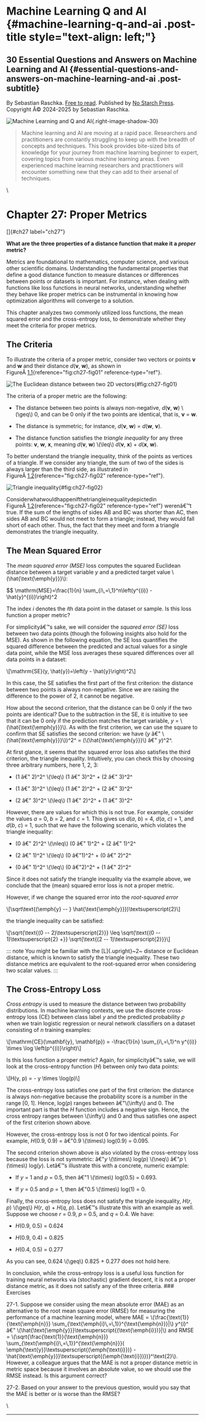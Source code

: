 # Machine Learning Q and AI {#machine-learning-q-and-ai .post-title style="text-align: left;"}

## 30 Essential Questions and Answers on Machine Learning and AI {#essential-questions-and-answers-on-machine-learning-and-ai .post-subtitle}

By Sebastian Raschka. [Free to read](#table-of-contents). Published by
[No Starch Press](https://nostarch.com/machine-learning-q-and-ai).\
Copyright Â© 2024-2025 by Sebastian Raschka.

![Machine Learning and Q and
AI](../images/2023-ml-ai-beyond.jpg){.right-image-shadow-30}

> Machine learning and AI are moving at a rapid pace. Researchers and
> practitioners are constantly struggling to keep up with the breadth of
> concepts and techniques. This book provides bite-sized bits of
> knowledge for your journey from machine learning beginner to expert,
> covering topics from various machine learning areas. Even experienced
> machine learning researchers and practitioners will encounter
> something new that they can add to their arsenal of techniques.

\

# Chapter 27: Proper Metrics [](#chapter-27-proper-metrics)

[]{#ch27 label="ch27"}

**What are the three properties of a distance function that make it a
*proper* metric?**

Metrics are foundational to mathematics, computer science, and various
other scientific domains. Understanding the fundamental properties that
define a good distance function to measure distances or differences
between points or datasets is important. For instance, when dealing with
functions like loss functions in neural networks, understanding whether
they behave like proper metrics can be instrumental in knowing how
optimization algorithms will converge to a solution.

This chapter analyzes two commonly utilized loss functions, the mean
squared error and the cross-entropy loss, to demonstrate whether they
meet the criteria for proper metrics.

## The Criteria [](#the-criteria)

To illustrate the criteria of a proper metric, consider two vectors or
points **v** and **w** and their distance *d*(**v**, **w**), as shown in
FigureÂ [1.1](#fig:ch27-fig01){reference="fig:ch27-fig01"
reference-type="ref"}.

![The Euclidean distance between two 2D
vectors](../images/ch27-fig01.png){#fig:ch27-fig01}

The criteria of a proper metric are the following:

- The distance between two points is always non-negative, *d*(**v**,
  **w**) \\(\\geq\\) 0, and can be 0 only if the two points are
  identical, that is, **v** = **w**.

- The distance is symmetric; for instance, *d*(**v**, **w**) =
  *d*(**w**, **v**).

- The distance function satisfies the *triangle inequality* for any
  three points: **v**, **w**, **x**, meaning *d*(**v**, **w**)
  \\(\\leq\\) *d*(**v**, **x**) + *d*(**x**, **w**).

To better understand the triangle inequality, think of the points as
vertices of a triangle. If we consider any triangle, the sum of two of
the sides is always larger than the third side, as illustrated in
FigureÂ [1.2](#fig:ch27-fig02){reference="fig:ch27-fig02"
reference-type="ref"}.

![Triangle inequality](../images/ch27-fig02.png){#fig:ch27-fig02}

Considerwhatwouldhappenifthetriangleinequalitydepictedin
FigureÂ [1.2](#fig:ch27-fig02){reference="fig:ch27-fig02"
reference-type="ref"} werenâ€™t true. If the sum of the lengths of sides
AB and BC was shorter than AC, then sides AB and BC would not meet to
form a triangle; instead, they would fall short of each other. Thus, the
fact that they meet and form a triangle demonstrates the triangle
inequality.

## The Mean Squared Error [](#the-mean-squared-error)

The *mean squared error (MSE)* loss computes the squared Euclidean
distance between a target variable *y* and a predicted target value
\\(\\hat{\\text{\\emph{y}}}\\):

\$\$ \\mathrm{MSE}=\\frac{1}{n} \\sum\_{i\\,=\\,1}\^n\\left(y\^{(i)} -
\\hat{y}\^{(i)}\\right)\^2

The index *i* denotes the *i*th data point in the dataset or sample. Is
this loss function a proper metric?

For simplicityâ€™s sake, we will consider the *squared error (SE)* loss
between two data points (though the following insights also hold for the
MSE). As shown in the following equation, the SE loss quantifies the
squared difference between the predicted and actual values for a single
data point, while the MSE loss averages these squared differences over
all data points in a dataset:

\\\[\\mathrm{SE}(y, \\hat{y})=\\left(y - \\hat{y}\\right)\^2\\\]

In this case, the SE satisfies the first part of the first criterion:
the distance between two points is always non-negative. Since we are
raising the difference to the power of 2, it cannot be negative.

How about the second criterion, that the distance can be 0 only if the
two points are identical? Due to the subtraction in the SE, it is
intuitive to see that it can be 0 only if the prediction matches the
target variable, *y* = \\(\\hat{\\text{\\emph{y}}}\\). As with the first
criterion, we can use the square to confirm that SE satisfies the second
criterion: we have (*y* â€" \\(\\hat{\\text{\\emph{y}}}\\))^2^ =
(\\(\\hat{\\text{\\emph{y}}}\\) â€" *y*)^2^.

At first glance, it seems that the squared error loss also satisfies the
third criterion, the triangle inequality. Intuitively, you can check
this by choosing three arbitrary numbers, here 1, 2, 3:

- (1 â€" 2)^2^ \\(\\leq\\) (1 â€" 3)^2^ + (2 â€" 3)^2^

- (1 â€" 3)^2^ \\(\\leq\\) (1 â€" 2)^2^ + (2 â€" 3)^2^

- (2 â€" 3)^2^ \\(\\leq\\) (1 â€" 2)^2^ + (1 â€" 3)^2^

However, there are values for which this is not true. For example,
consider the values *a* = 0, *b* = 2, and *c* = 1. This gives us
*d*(*a*, *b*) = 4, *d*(*a*, *c*) = 1, and *d*(*b*, *c*) = 1, such that
we have the following scenario, which violates the triangle inequality:

- (0 â€" 2)^2^ \\(\\nleq\\) (0 â€" 1)^2^ + (2 â€" 1)^2^

- (2 â€" 1)^2^ \\(\\leq\\) (0 â€"1)^2^ + (0 â€" 2)^2^

- (0 â€" 1)^2^ \\(\\leq\\) (0 â€"2)^2^ + (1 â€" 2)^2^

Since it does not satisfy the triangle inequality via the example above,
we conclude that the (mean) squared error loss is not a proper metric.

However, if we change the squared error into the *root-squared error*

\\\[\\sqrt\\text{(\\emph{y} \-- }
\\hat{\\text{\\emph{y}}})\\textsuperscript{2}\\\]

the triangle inequality can be satisfied:

\\\[\\sqrt{\\text{(0 \-- 2)\\textsuperscript{2}}} \\leq \\sqrt{\\text{(0
\-- 1)\\textsuperscript{2} +}} \\sqrt{\\text{(2 \--
1)\\textsuperscript{2}}}\\\]

::: note
You might be familiar with the [L]{.upright}~2~ distance or Euclidean
distance, which is known to satisfy the triangle inequality. These two
distance metrics are equivalent to the root-squared error when
considering two scalar values.
:::

## The Cross-Entropy Loss [](#the-cross-entropy-loss)

*Cross entropy* is used to measure the distance between two probability
distributions. In machine learning contexts, we use the discrete
cross-entropy loss (CE) between class label *y* and the predicted
probability *p* when we train logistic regression or neural network
classifiers on a dataset consisting of *n* training examples:

\\\[\\mathrm{CE}(\\mathbf{y}, \\mathbf{p}) = -\\frac{1}{n}
\\sum\_{i\\,=\\,1}\^n y\^{(i)} \\times \\log \\left(p\^{(i)}\\right)\\\]

Is this loss function a proper metric? Again, for simplicityâ€™s sake,
we will look at the cross-entropy function (*H*) between only two data
points:

\\\[H(y, p) = - y \\times \\log(p)\\\]

The cross-entropy loss satisfies one part of the first criterion: the
distance is always non-negative because the probability score is a
number in the range \[0, 1\]. Hence, log(*p*) ranges between
â€"\\(\\infty\\) and 0. The important part is that the *H* function
includes a negative sign. Hence, the cross entropy ranges between
\\(\\infty\\) and 0 and thus satisfies one aspect of the first criterion
shown above.

However, the cross-entropy loss is not 0 for two identical points. For
example, *H*(0.9, 0.9) = â€"0.9 \\(\\times\\) log(0.9) = 0.095.

The second criterion shown above is also violated by the cross-entropy
loss because the loss is not symmetric: â€"*y* \\(\\times\\) log(*p*)
\\(\\neq\\) â€"*p* \\(\\times\\) log(*y*). Letâ€™s illustrate this with
a concrete, numeric example:

- If *y* = 1 and *p* = 0.5, then â€"1 \\(\\times\\) log(0.5) = 0.693.

- If *y* = 0.5 and *p* = 1, then â€"0.5 \\(\\times\\) log(1) = 0.

Finally, the cross-entropy loss does not satisfy the triangle
inequality, *H*(*r*, *p*) \\(\\geq\\) *H*(*r*, *q*) + *H*(*q*, *p*).
Letâ€™s illustrate this with an example as well. Suppose we choose *r* =
0.9, *p* = 0.5, and *q* = 0.4. We have:

- *H*(0.9, 0.5) = 0.624

- *H*(0.9, 0.4) = 0.825

- *H*(0.4, 0.5) = 0.277

As you can see, 0.624 \\(\\geq\\) 0.825 + 0.277 does not hold here.

In conclusion, while the cross-entropy loss is a useful loss function
for training neural networks via (stochastic) gradient descent, it is
not a proper distance metric, as it does not satisfy any of the three
criteria. \### Exercises

27-1. Suppose we consider using the mean absolute error (MAE) as an
alternative to the root mean square error (RMSE) for measuring the
performance of a machine learning model, where MAE =
\\(\\frac{\\text{1}}{\\text{\\emph{n}}}
\\sum\_{\\text{\\emph{i}\\,=\\,1}}\^{\\text{\\emph{n}}}\|\\) *y*^(*i*)^
â€"
\\(\\hat{\\text{\\emph{y}}}\\textsuperscript{(\\text{\\emph{i}})}\|\\)
and RMSE = \\(\\sqrt{\\frac{\\text{1}}{\\text{\\emph{n}}}
\\sum\_{\\text{\\emph{i}\\,=\\,1}}\^{\\text{\\emph{n}}}(
\\emph{\\text{y}}\\textsuperscript{(\\emph{\\text{i}})} -
\\hat{\\text{\\emph{y}}}\\textsuperscript{(\\emph{\\text{i}})})}\^\\text{2}\\).
However, a colleague argues that the MAE is not a proper distance metric
in metric space because it involves an absolute value, so we should use
the RMSE instead. Is this argument correct?

27-2. Based on your answer to the previous question, would you say that
the MAE is better or is worse than the RMSE?

\

------------------------------------------------------------------------

